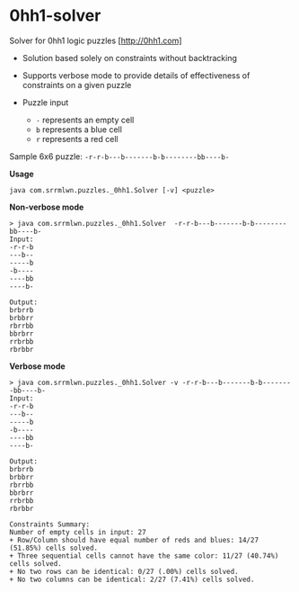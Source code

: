 # 0hh1-solver
Solver for 0hh1 logic puzzles [http://0hh1.com]
* Solution based solely on constraints without backtracking
* Supports verbose mode to provide details of effectiveness of constraints on a given puzzle

* Puzzle input
  * `-` represents an empty cell
  * `b` represents a blue cell
  * `r` represents a red cell

Sample 6x6 puzzle: `-r-r-b---b-------b-b--------bb----b-`

**Usage**
```
java com.srrmlwn.puzzles._0hh1.Solver [-v] <puzzle>
```

**Non-verbose mode**
```
> java com.srrmlwn.puzzles._0hh1.Solver  -r-r-b---b-------b-b--------bb----b-
Input:
-r-r-b
---b--
-----b
-b----
----bb
----b-

Output:
brbrrb
brbbrr
rbrrbb
bbrbrr
rrbrbb
rbrbbr
```

**Verbose mode**
```
> java com.srrmlwn.puzzles._0hh1.Solver -v -r-r-b---b-------b-b--------bb----b-
Input:
-r-r-b
---b--
-----b
-b----
----bb
----b-

Output:
brbrrb
brbbrr
rbrrbb
bbrbrr
rrbrbb
rbrbbr

Constraints Summary:
Number of empty cells in input: 27
+ Row/Column should have equal number of reds and blues: 14/27 (51.85%) cells solved.
+ Three sequential cells cannot have the same color: 11/27 (40.74%) cells solved.
+ No two rows can be identical: 0/27 (.00%) cells solved.
+ No two columns can be identical: 2/27 (7.41%) cells solved.
```